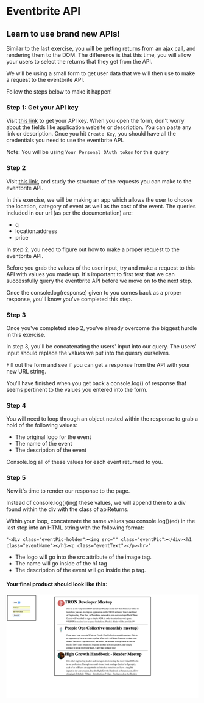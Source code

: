# Eventbrite API

## Learn to use brand new APIs!

Similar to the last exercise, you will be getting returns from an ajax call, and rendering them to the DOM. The difference is that this time, you will allow your users to select the returns that they get from the API.

We will be using a small form to get user data that we will then use to make a request to the eventbrite API.

Follow the steps below to make it happen!

### Step 1: Get your API key

Visit [this link](https://www.eventbrite.com/myaccount/apps/) to get your API key. When you open the form, don't worry about the fields like application website or description. You can paste any link or description. Once you hit `Create Key`, you should have all the credentials you need to use the eventbrite API.

Note: You will be using `Your Personal OAuth token` for this query

### Step 2
Visit [this link](https://www.eventbrite.com/developer/v3/endpoints/events/), and study the structure of the requests you can make to the eventbrite API. 

In this exercise, we will be making an app which allows the user to choose the location, category of event as well as the cost of the event. The queries included in our url (as per the documentation) are: 

- q
- location.address
- price

In step 2, you need to figure out how to make a proper request to the eventbrite API. 

Before you grab the values of the user input, try and make a request to this API with values you made up. It's important to first test that we can successfully query the eventbrite API before we move on to the next step.

Once the console.log(response) given to you comes back as a proper response, you'll know you've completed this step.

### Step 3
Once you've completed step 2, you've already overcome the biggest hurdle in this exercise. 

In step 3, you'll be concatenating the users' input into our query. The users' input should replace the values we put into the quesry ourselves. 

Fill out the form and see if you can get a response from the API with your new URL string.

You'll have finished when you get back a console.log() of response that seems pertinent to the values you entered into the form.

### Step 4
You will need to loop through an object nested within the response to grab a hold of the following values:

- The original logo for the event
- The name of the event
- The description of the event

Console.log all of these values for each event returned to you. 

### Step 5

Now it's time to render our response to the page. 

Instead of console.log()(ing) these values, we will append them to a div found within the div with the class of apiReturns.

Within your loop, concatenate the same values you console.log()(ed) in the last step into an HTML string with the following format:

```
'<div class="eventPic-holder"><img src="" class="eventPic"></div><h1 class="eventName"></h1><p class="eventText"></p><hr>'

```

- The logo will go into the src attribute of the image tag.
- The name will go inside of the h1 tag
- The description of the event will go inside the p tag.

#### Your final product should look like this: 

<img src="demo.png">